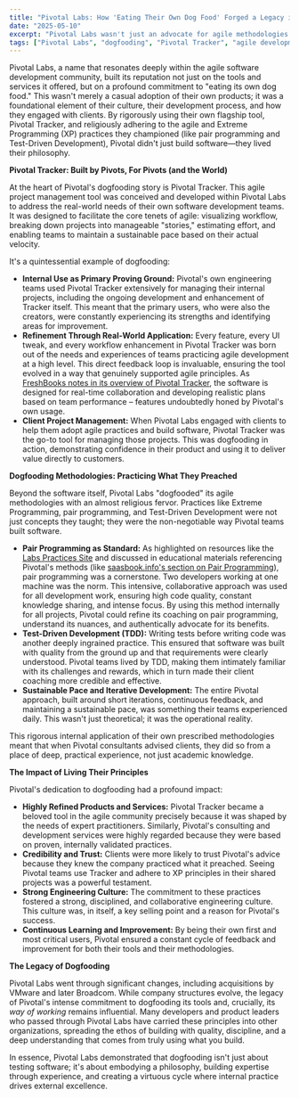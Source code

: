 ```yaml
---
title: "Pivotal Labs: How 'Eating Their Own Dog Food' Forged a Legacy in Agile Development"
date: "2025-05-10"
excerpt: "Pivotal Labs wasn't just an advocate for agile methodologies and tools like Pivotal Tracker; they were fervent practitioners. This post explores how Pivotal's deep-seated culture of dogfooding its own software and development practices shaped its products, services, and enduring influence on the software industry."
tags: ["Pivotal Labs", "dogfooding", "Pivotal Tracker", "agile development", "Extreme Programming", "XP", "pair programming", "TDD", "software development culture", "product management"]
---
```


Pivotal Labs, a name that resonates deeply within the agile software development community, built its reputation not just on the tools and services it offered, but on a profound commitment to "eating its own dog food." This wasn't merely a casual adoption of their own products; it was a foundational element of their culture, their development process, and how they engaged with clients. By rigorously using their own flagship tool, Pivotal Tracker, and religiously adhering to the agile and Extreme Programming (XP) practices they championed (like pair programming and Test-Driven Development), Pivotal didn't just build software—they lived their philosophy.

**Pivotal Tracker: Built by Pivots, For Pivots (and the World)**

At the heart of Pivotal's dogfooding story is Pivotal Tracker. This agile project management tool was conceived and developed within Pivotal Labs to address the real-world needs of their own software development teams. It was designed to facilitate the core tenets of agile: visualizing workflow, breaking down projects into manageable "stories," estimating effort, and enabling teams to maintain a sustainable pace based on their actual velocity.

It's a quintessential example of dogfooding:

* **Internal Use as Primary Proving Ground:** Pivotal's own engineering teams used Pivotal Tracker extensively for managing their internal projects, including the ongoing development and enhancement of Tracker itself. This meant that the primary users, who were also the creators, were constantly experiencing its strengths and identifying areas for improvement.
* **Refinement Through Real-World Application:** Every feature, every UI tweak, and every workflow enhancement in Pivotal Tracker was born out of the needs and experiences of teams practicing agile development at a high level. This direct feedback loop is invaluable, ensuring the tool evolved in a way that genuinely supported agile principles. As [FreshBooks notes in its overview of Pivotal Tracker](https://www.freshbooks.com/hub/projects-management/what-is-pivotal-tracker), the software is designed for real-time collaboration and developing realistic plans based on team performance – features undoubtedly honed by Pivotal's own usage.
* **Client Project Management:** When Pivotal Labs engaged with clients to help them adopt agile practices and build software, Pivotal Tracker was the go-to tool for managing those projects. This was dogfooding in action, demonstrating confidence in their product and using it to deliver value directly to customers.

**Dogfooding Methodologies: Practicing What They Preached**

Beyond the software itself, Pivotal Labs "dogfooded" its agile methodologies with an almost religious fervor. Practices like Extreme Programming, pair programming, and Test-Driven Development were not just concepts they taught; they were the non-negotiable way Pivotal teams built software.

* **Pair Programming as Standard:** As highlighted on resources like the [Labs Practices Site](https://labspractices.com/learningpaths/application-development/pair-programming/) and discussed in educational materials referencing Pivotal's methods (like [saasbook.info's section on Pair Programming](https://e.saasbook.info/chapter/2/section/2)), pair programming was a cornerstone. Two developers working at one machine was the norm. This intensive, collaborative approach was used for all development work, ensuring high code quality, constant knowledge sharing, and intense focus. By using this method internally for all projects, Pivotal could refine its coaching on pair programming, understand its nuances, and authentically advocate for its benefits.
* **Test-Driven Development (TDD):** Writing tests before writing code was another deeply ingrained practice. This ensured that software was built with quality from the ground up and that requirements were clearly understood. Pivotal teams lived by TDD, making them intimately familiar with its challenges and rewards, which in turn made their client coaching more credible and effective.
* **Sustainable Pace and Iterative Development:** The entire Pivotal approach, built around short iterations, continuous feedback, and maintaining a sustainable pace, was something their teams experienced daily. This wasn't just theoretical; it was the operational reality.

This rigorous internal application of their own prescribed methodologies meant that when Pivotal consultants advised clients, they did so from a place of deep, practical experience, not just academic knowledge.

**The Impact of Living Their Principles**

Pivotal's dedication to dogfooding had a profound impact:

* **Highly Refined Products and Services:** Pivotal Tracker became a beloved tool in the agile community precisely because it was shaped by the needs of expert practitioners. Similarly, Pivotal's consulting and development services were highly regarded because they were based on proven, internally validated practices.
* **Credibility and Trust:** Clients were more likely to trust Pivotal's advice because they knew the company practiced what it preached. Seeing Pivotal teams use Tracker and adhere to XP principles in their shared projects was a powerful testament.
* **Strong Engineering Culture:** The commitment to these practices fostered a strong, disciplined, and collaborative engineering culture. This culture was, in itself, a key selling point and a reason for Pivotal's success.
* **Continuous Learning and Improvement:** By being their own first and most critical users, Pivotal ensured a constant cycle of feedback and improvement for both their tools and their methodologies.

**The Legacy of Dogfooding**

Pivotal Labs went through significant changes, including acquisitions by VMware and later Broadcom. While company structures evolve, the legacy of Pivotal's intense commitment to dogfooding its tools and, crucially, its *way of working* remains influential. Many developers and product leaders who passed through Pivotal Labs have carried these principles into other organizations, spreading the ethos of building with quality, discipline, and a deep understanding that comes from truly using what you build.

In essence, Pivotal Labs demonstrated that dogfooding isn't just about testing software; it's about embodying a philosophy, building expertise through experience, and creating a virtuous cycle where internal practice drives external excellence.
